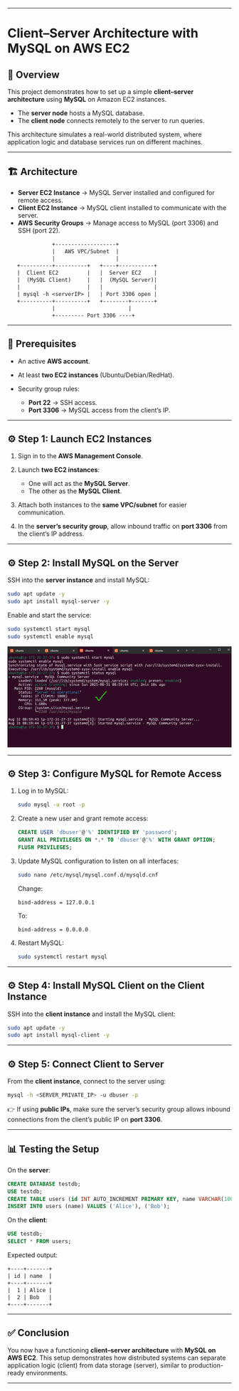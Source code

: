 
---

# Client–Server Architecture with MySQL on AWS EC2

## 📖 Overview

This project demonstrates how to set up a simple **client–server architecture** using **MySQL** on Amazon EC2 instances.

* The **server node** hosts a MySQL database.
* The **client node** connects remotely to the server to run queries.

This architecture simulates a real-world distributed system, where application logic and database services run on different machines.

---

## 🏗️ Architecture

* **Server EC2 Instance** → MySQL Server installed and configured for remote access.
* **Client EC2 Instance** → MySQL client installed to communicate with the server.
* **AWS Security Groups** → Manage access to MySQL (port 3306) and SSH (port 22).

```
              +-------------------+
              |   AWS VPC/Subnet  |
              |                   |
   +----------+----------+   +----+-----------+
   |  Client EC2         |   |  Server EC2    |
   |  (MySQL Client)     |   |  (MySQL Server)|
   |                     |   |                |
   | mysql -h <serverIP> |   | Port 3306 open |
   +----------+----------+   +--------+-------+
              |                       |
              +--------- Port 3306 ----+
```

---

## 🚀 Prerequisites

* An active **AWS account**.
* At least **two EC2 instances** (Ubuntu/Debian/RedHat).
* Security group rules:

  * **Port 22** → SSH access.
  * **Port 3306** → MySQL access from the client’s IP.

---

## ⚙️ Step 1: Launch EC2 Instances

1. Sign in to the **AWS Management Console**.
2. Launch **two EC2 instances**:

   * One will act as the **MySQL Server**.
   * The other as the **MySQL Client**.
3. Attach both instances to the **same VPC/subnet** for easier communication.
4. In the **server’s security group**, allow inbound traffic on **port 3306** from the client’s IP address.

---

## ⚙️ Step 2: Install MySQL on the Server

SSH into the **server instance** and install MySQL:

```bash
sudo apt update -y
sudo apt install mysql-server -y
```

Enable and start the service:

```bash
sudo systemctl start mysql
sudo systemctl enable mysql
```

![MySQL Service](images/image1.png)

---

## ⚙️ Step 3: Configure MySQL for Remote Access

1. Log in to MySQL:

   ```bash
   sudo mysql -u root -p
   ```

2. Create a new user and grant remote access:

   ```sql
   CREATE USER 'dbuser'@'%' IDENTIFIED BY 'password';
   GRANT ALL PRIVILEGES ON *.* TO 'dbuser'@'%' WITH GRANT OPTION;
   FLUSH PRIVILEGES;
   ```

3. Update MySQL configuration to listen on all interfaces:

   ```bash
   sudo nano /etc/mysql/mysql.conf.d/mysqld.cnf
   ```

   Change:

   ```
   bind-address = 127.0.0.1
   ```

   To:

   ```
   bind-address = 0.0.0.0
   ```

4. Restart MySQL:

   ```bash
   sudo systemctl restart mysql
   ```

---

## ⚙️ Step 4: Install MySQL Client on the Client Instance

SSH into the **client instance** and install the MySQL client:

```bash
sudo apt update -y
sudo apt install mysql-client -y
```

---

## ⚙️ Step 5: Connect Client to Server

From the **client instance**, connect to the server using:

```bash
mysql -h <SERVER_PRIVATE_IP> -u dbuser -p
```

👉 If using **public IPs**, make sure the server’s security group allows inbound connections from the client’s public IP on **port 3306**.

---

## 📊 Testing the Setup

On the **server**:

```sql
CREATE DATABASE testdb;
USE testdb;
CREATE TABLE users (id INT AUTO_INCREMENT PRIMARY KEY, name VARCHAR(100));
INSERT INTO users (name) VALUES ('Alice'), ('Bob');
```

On the **client**:

```sql
USE testdb;
SELECT * FROM users;
```

Expected output:

```
+----+-------+
| id | name  |
+----+-------+
|  1 | Alice |
|  2 | Bob   |
+----+-------+
```

---

## ✅ Conclusion

You now have a functioning **client–server architecture** with **MySQL on AWS EC2**.
This setup demonstrates how distributed systems can separate application logic (client) from data storage (server), similar to production-ready environments.

---
